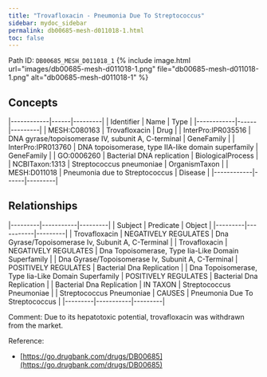 ```yaml
---
title: "Trovafloxacin - Pneumonia Due To Streptococcus"
sidebar: mydoc_sidebar
permalink: db00685-mesh-d011018-1.html
toc: false 
---
```



Path ID: `DB00685_MESH_D011018_1`
{% include image.html url="images/db00685-mesh-d011018-1.png" file="db00685-mesh-d011018-1.png" alt="db00685-mesh-d011018-1" %}

## Concepts

|------------|------|---------|
| Identifier | Name | Type    |
|------------|------|---------|
| MESH:C080163 | Trovafloxacin | Drug |
| InterPro:IPR035516 | DNA gyrase/topoisomerase IV, subunit A, C-terminal | GeneFamily |
| InterPro:IPR013760 | DNA topoisomerase, type IIA-like domain superfamily | GeneFamily |
| GO:0006260 | Bacterial DNA replication | BiologicalProcess |
| NCBITaxon:1313 | Streptococcus pneumoniae | OrganismTaxon |
| MESH:D011018 | Pneumonia due to Streptococcus | Disease |
|------------|------|---------|

## Relationships

|---------|-----------|---------|
| Subject | Predicate | Object  |
|---------|-----------|---------|
| Trovafloxacin | NEGATIVELY REGULATES | Dna Gyrase/Topoisomerase Iv, Subunit A, C-Terminal |
| Trovafloxacin | NEGATIVELY REGULATES | Dna Topoisomerase, Type Iia-Like Domain Superfamily |
| Dna Gyrase/Topoisomerase Iv, Subunit A, C-Terminal | POSITIVELY REGULATES | Bacterial Dna Replication |
| Dna Topoisomerase, Type Iia-Like Domain Superfamily | POSITIVELY REGULATES | Bacterial Dna Replication |
| Bacterial Dna Replication | IN TAXON | Streptococcus Pneumoniae |
| Streptococcus Pneumoniae | CAUSES | Pneumonia Due To Streptococcus |
|---------|-----------|---------|

Comment: Due to its hepatotoxic potential, trovafloxacin was withdrawn from the market.

Reference: 
  - [https://go.drugbank.com/drugs/DB00685](https://go.drugbank.com/drugs/DB00685)
